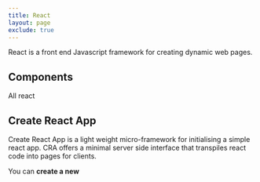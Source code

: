 ```yaml
---
title: React
layout: page
exclude: true
---
```


React is a front end Javascript framework for creating dynamic web pages.

## Components
All react 

## Create React App

Create React App is a light weight micro-framework for initialising a simple react app. CRA offers a minimal server side interface that transpiles react code into pages for clients.

You can **create a new**
<!--stackedit_data:
eyJoaXN0b3J5IjpbLTEyMDc3OTc1NDEsLTUzNjAwNTU4XX0=
-->